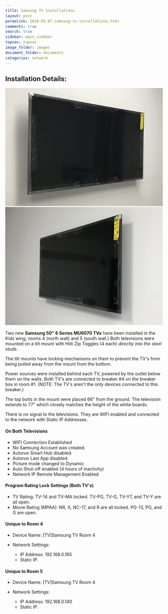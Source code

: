 ```yaml
---
title: Samsung TV Installations
layout: post
permalink: 2018-05-07-samsung-tv-installations.html
comments: true
search: true
sidebar: main_sidebar
topnav: topnav
image_folder: images
document_folder: documents
categories: network
---
```


## Installation Details:
![](/images/SamsungRoom4.jpg) ![](/images/SamsungRoom5.jpg)  

Two new **Samsung 50" 6 Series MU6070 TVs** have been installed in the Kids wing, rooms 4 (north wall) and 5 (south wall.)  Both televisions were mounted on a tilt mount with Hilti Zip Toggles (4 each) *directly into the steel studs*.  

The tilt mounts have locking mechanisms on them to prevent the TV's from being pulled away from the mount from the bottom.  

Power sources were installed behind each TV, powered by the outlet below them on the walls.  Both TV's are connected to breaker #4 on the breaker box in room #1.  (NOTE: The TV's aren't the only devices connected to this breaker.)

The top bolts in the mount were placed 66" from the ground.  The television extends to 77" which closely matches the height of the white boards.

There is no signal to the televisions.  They are WIFI enabled and connected to the network with Static IP Addresses.

#### On Both Televisions

- WIFI Connection Established
- No Samsung Account was created.
- Autorun Smart Hub disabled.
- Autorun Last App disabled.
- Picture mode changed to Dynamic
- Auto Shut-off enabled (4 hours of inactivity)
- Network IP Remote Management Enabled

#### Program Rating Lock Settings (Both TV's)

- TV Rating: TV-14 and TV-MA locked.  TV-PG, TV-G, TV-Y7, and TV-Y are all open.
- Movie Rating (MPAA): NR, X, NC-17, and R are all locked.  PG-13, PG, and G are open.


#### Unique to Room 4 
- Device Name: [TV]Samsung TV Room 4

- Network Settings:
    - IP Address: 192.168.0.165
    - Static IP.
 
#### Unique to Room 5
- Device Name: [TV]Samsung TV Room 4

- Network Settings:
    - IP Address: 192.168.0.140
    - Static IP.